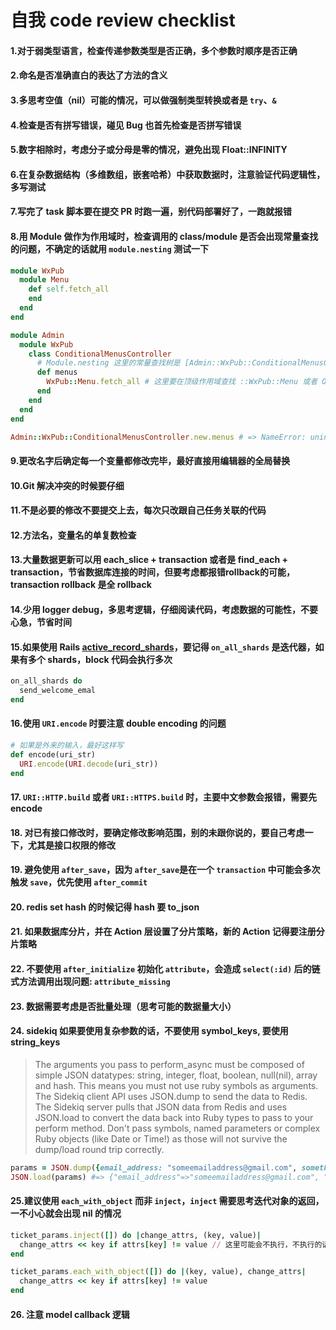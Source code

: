 # 自我 code review checklist

#### 1.对于弱类型语言，检查传递参数类型是否正确，多个参数时顺序是否正确
#### 2.命名是否准确直白的表达了方法的含义
#### 3.多思考空值（nil）可能的情况，可以做强制类型转换或者是 `try`、`&`
#### 4.检查是否有拼写错误，碰见 Bug 也首先检查是否拼写错误
#### 5.数字相除时，考虑分子或分母是零的情况，避免出现 Float::INFINITY
#### 6.在复杂数据结构（多维数组，嵌套哈希）中获取数据时，注意验证代码逻辑性，多写测试
#### 7.写完了 task 脚本要在提交 PR 时跑一遍，别代码部署好了，一跑就报错
#### 8.用 Module 做作为作用域时，检查调用的 class/module 是否会出现常量查找的问题，不确定的话就用 `module.nesting` 测试一下
  ```ruby
  module WxPub
    module Menu
      def self.fetch_all
      end
    end
  end

  module Admin
    module WxPub
      class ConditionalMenusController
        # Module.nesting 这里的常量查找树是 [Admin::WxPub::ConditionalMenusController, Admin::WxPub, Admin]，并没有 WxPub，虽然直觉看起来像是
        def menus
          WxPub::Menu.fetch_all # 这里要在顶级作用域查找 ::WxPub::Menu 或者 Object::WxPub::Menu
        end
      end
    end
  end

  Admin::WxPub::ConditionalMenusController.new.menus # => NameError: uninitialized constant Admin::WxPub::Menu
  ```
#### 9.更改名字后确定每一个变量都修改完毕，最好直接用编辑器的全局替换
#### 10.Git 解决冲突的时候要仔细
#### 11.不是必要的修改不要提交上去，每次只改跟自己任务关联的代码
#### 12.方法名，变量名的单复数检查
#### 13.大量数据更新可以用 each_slice + transaction 或者是 find_each + transaction，节省数据库连接的时间，但要考虑都报错rollback的可能，transaction rollback 是全 rollback
#### 14.少用 logger debug，多思考逻辑，仔细阅读代码，考虑数据的可能性，不要心急，节省时间
#### 15.如果使用 Rails [active_record_shards](https://github.com/zendesk/active_record_shards)，要记得 `on_all_shards` 是迭代器，如果有多个 shards，block 代码会执行多次
  ```ruby
  on_all_shards do
    send_welcome_emal
  end
  ```
#### 16.使用 `URI.encode` 时要注意 double encoding 的问题
  ```ruby
  # 如果是外来的输入，最好这样写
  def encode(uri_str)
    URI.encode(URI.decode(uri_str))
  end
  ```
#### 17. `URI::HTTP.build` 或者 `URI::HTTPS.build` 时，主要中文参数会报错，需要先 encode
#### 18. 对已有接口修改时，要确定修改影响范围，别的未跟你说的，要自己考虑一下，尤其是接口权限的修改
#### 19. 避免使用 `after_save`，因为 `after_save`是在一个 `transaction` 中可能会多次触发 `save`，优先使用 `after_commit`
#### 20. redis set hash 的时候记得 hash 要 to_json
#### 21. 如果数据库分片，并在 Action 层设置了分片策略，新的 Action 记得要注册分片策略
#### 22. 不要使用 `after_initialize` 初始化 `attribute`，会造成 `select(:id)` 后的链式方法调用出现问题: `attribute_missing`
#### 23. 数据需要考虑是否批量处理（思考可能的数据量大小）
#### 24. sidekiq 如果要使用复杂参数的话，不要使用 symbol_keys, 要使用 string_keys
  > The arguments you pass to perform_async must be composed of simple JSON datatypes: string, integer, float, boolean, null(nil), array and hash. This means you must not use ruby symbols as arguments. The Sidekiq client API uses JSON.dump to send the data to Redis. The Sidekiq server pulls that JSON data from Redis and uses JSON.load to convert the data back into Ruby types to pass to your perform method. Don't pass symbols, named parameters or complex Ruby objects (like Date or Time!) as those will not survive the dump/load round trip correctly.
```ruby
params = JSON.dump({email_address: "someemailaddress@gmail.com", something_else: "thing"})
JSON.load(params) #=> {"email_address"=>"someemailaddress@gmail.com", "something_else"=>"thing"}
```
#### 25.建议使用 `each_with_object` 而非 `inject`，`inject` 需要思考迭代对象的返回，一不小心就会出现 nil 的情况
```ruby
ticket_params.inject([]) do |change_attrs, (key, value)|
  change_attrs << key if attrs[key] != value // 这里可能会不执行，不执行的话下次迭代 change_attrs 就是 nil 了
end

ticket_params.each_with_object([]) do |(key, value), change_attrs|
  change_attrs << key if attrs[key] != value
end
```
#### 26. 注意 model callback 逻辑
